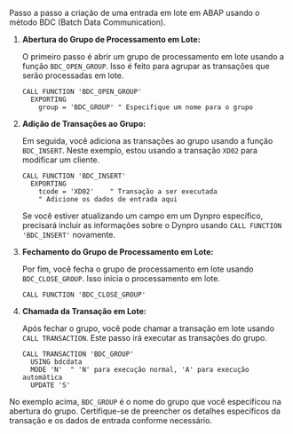 Passo a passo a criação de uma entrada em lote em ABAP usando o método BDC (Batch Data Communication).

1. **Abertura do Grupo de Processamento em Lote:**

   O primeiro passo é abrir um grupo de processamento em lote usando a função `BDC_OPEN_GROUP`. Isso é feito para agrupar as transações que serão processadas em lote.

   ```abap
   CALL FUNCTION 'BDC_OPEN_GROUP'
     EXPORTING
       group = 'BDC_GROUP' " Especifique um nome para o grupo
   ```

2. **Adição de Transações ao Grupo:**

   Em seguida, você adiciona as transações ao grupo usando a função `BDC_INSERT`. Neste exemplo, estou usando a transação `XD02` para modificar um cliente.

   ```abap
   CALL FUNCTION 'BDC_INSERT'
     EXPORTING
       tcode = 'XD02'    " Transação a ser executada
       " Adicione os dados de entrada aqui
   ```

   Se você estiver atualizando um campo em um Dynpro específico, precisará incluir as informações sobre o Dynpro usando `CALL FUNCTION 'BDC_INSERT'` novamente.

3. **Fechamento do Grupo de Processamento em Lote:**

   Por fim, você fecha o grupo de processamento em lote usando `BDC_CLOSE_GROUP`. Isso inicia o processamento em lote.

   ```abap
   CALL FUNCTION 'BDC_CLOSE_GROUP'
   ```

4. **Chamada da Transação em Lote:**

   Após fechar o grupo, você pode chamar a transação em lote usando `CALL TRANSACTION`. Este passo irá executar as transações do grupo.

   ```abap
   CALL TRANSACTION 'BDC_GROUP'
     USING bdcdata
     MODE 'N'  " 'N' para execução normal, 'A' para execução automática
     UPDATE 'S'
   ```

No exemplo acima, `BDC_GROUP` é o nome do grupo que você especificou na abertura do grupo. Certifique-se de preencher os detalhes específicos da transação e os dados de entrada conforme necessário.
